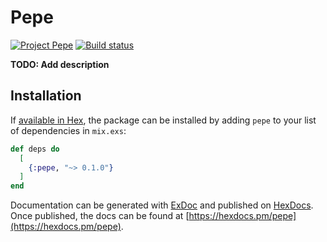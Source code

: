 # Pepe
[![Project Pepe](https://img.shields.io/badge/project-pepe-blue?logo=trello)](https://trello.com/b/EigwPECX/pepe-hacktime)
[![Build status](https://badge.buildkite.com/e38568802af88d8941063fc9741aa6e0777a75900d94baf236.svg)](https://buildkite.com/pepe/backend)

**TODO: Add description**

## Installation

If [available in Hex](https://hex.pm/docs/publish), the package can be installed
by adding `pepe` to your list of dependencies in `mix.exs`:

```elixir
def deps do
  [
    {:pepe, "~> 0.1.0"}
  ]
end
```

Documentation can be generated with [ExDoc](https://github.com/elixir-lang/ex_doc)
and published on [HexDocs](https://hexdocs.pm). Once published, the docs can
be found at [https://hexdocs.pm/pepe](https://hexdocs.pm/pepe).
